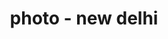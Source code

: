 ---
layout: page
img: assets/img/gallery/new_delhi.jpg
title: photo - new delhi
image_only: true
disable_url: true
importance: 4
category: photos
---
